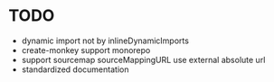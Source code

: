 # TODO

- dynamic import not by inlineDynamicImports
- create-monkey support monorepo
- support sourcemap sourceMappingURL use external absolute url
- standardized documentation
